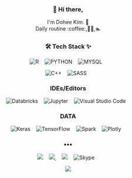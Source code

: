 <h3 align="center"> 👋 Hi there,</h3>
<p align="center">
I'm Dohee Kim. 🌱 <br>
Daily routine :coffee:,👩‍💻,🏊 
<!--   🧘, -->
  
  
<!--  Search emoticon here!
  https://emojicombos.com/swim -->
  
  
</p>

<h3 align="center"> 🛠 Tech Stack ✨ </h3>

<p align="center">
  <img alt="R" src="https://img.shields.io/badge/r-%23276DC3.svg?&style=for-the-badge&logo=r&logoColor=white"/>&nbsp;&nbsp;&nbsp;
  <img alt="PYTHON" src="https://img.shields.io/badge/python%20-%2314354C.svg?&style=for-the-badge&logo=python&logoColor=white"/>&nbsp;&nbsp;&nbsp;
  <img alt="MYSQL" src="https://img.shields.io/badge/mysql%20-%2314354C.svg?&style=for-the-badge&logo=mysql&logoColor=white"/>&nbsp;&nbsp;&nbsp;

</p>

<p align="center">
  <img alt="C++" src="https://img.shields.io/badge/c++-%2300599C.svg?&style=flat-square&logo=c%2B%2B&ogoColor=white"/>&nbsp;&nbsp;&nbsp;
  <img alt="SASS" src="https://img.shields.io/badge/SASS-hotpink.svg?&style=flat-square&logo=SASS&logoColor=white"/>&nbsp;&nbsp;&nbsp;
<!--   <img alt="OpenCV" src="https://img.shields.io/badge/opencv-%23white.svg?&style=flat-square&logo=opencv&logoColor=white"/>&nbsp;&nbsp;&nbsp; -->
  </p>

<h3 align="center">IDEs/Editors</h3>
<p align="center">
    <img alt="Databricks" src="https://img.shields.io/static/v1?style=flat-square&message=Databricks&color=FF3621&logo=Databricks&logoColor=FFFFFF&label="/>&nbsp;&nbsp;&nbsp;
<!--   <img alt="Visual Studio" src="https://img.shields.io/badge/VisualStudio-5C2D91.svg?&style=flat-square&logo=visual-studio&logoColor=white"/>&nbsp;&nbsp;&nbsp; -->
  <img alt="Jupyter" src="https://img.shields.io/static/v1?style=flat-square&message=Jupyter&color=F37626&logo=Jupyter&logoColor=FFFFFF&label="/>&nbsp;&nbsp;&nbsp;
    <img alt="Visual Studio Code" src="https://img.shields.io/badge/VisualStudioCode-0078d7.svg?&style=flat-square&logo=visual-studio-code&logoColor=white"/>&nbsp;&nbsp;&nbsp;
</p>


<h3 align="center">DATA</h3>
<p align="center">
  <img alt="Keras" src="https://img.shields.io/badge/Keras-%23D00000.svg?&style=flat-square&logo=Keras&logoColor=white"/>&nbsp;&nbsp;&nbsp;
  <img alt="TensorFlow" src="https://img.shields.io/badge/TensorFlow-%23FF6F00.svg?&style=flat-square&logo=TensorFlow&logoColor=white" />&nbsp;&nbsp;&nbsp;
<!--  <img alt="PyTorch" src="https://img.shields.io/badge/PyTorch-%23EE4C2C.svg?&style=flat-square&logo=PyTorch&logoColor=white" />&nbsp;&nbsp;&nbsp; -->
<!--   <img alt="Pandas" src="https://img.shields.io/badge/pandas-%23150458.svg?&style=flat-square&logo=pandas&logoColor=white" />&nbsp;&nbsp;&nbsp; -->
  <img alt="Spark" src="https://img.shields.io/static/v1?style=flat-square&message=Apache+Spark&color=E25A1C&logo=Apache+Spark&logoColor=FFFFFF&label=" />&nbsp;&nbsp;&nbsp;
<!--   <img alt="NumPy" src="https://img.shields.io/badge/numpy-%23013243.svg?&style=flat-square&logo=numpy&logoColor=white" />&nbsp;&nbsp;&nbsp; -->
  <img alt="Plotly" src="https://img.shields.io/static/v1?style=flat-square&message=Plotly&color=3F4F75&logo=Plotly&logoColor=FFFFFF&label=" />&nbsp;&nbsp;&nbsp;
</p>
<h3 align="center">•••</h3>

<p align="center" align="right">
  <a target="_blank" href="https://kheedogg.tistory.com"><img src="https://img.shields.io/badge/Blog-%2312100E.svg?&style=flat-square&logo=dev.to&logoColor=white" /></a>&nbsp;&nbsp;&nbsp;
  <a href="https://instagram.com/kheedogg">
      <img 
          src="http://img.shields.io/badge/-Instagram-black?style=flat&logo=Instagram&link=https://instagram.com/alpox.dev/"
          style=flat-square/>
  </a>&nbsp;&nbsp;&nbsp;
  <a target="_blank" href="mailto:kheedogg@naver.com?subject=Hello%20Ileri,%20From%20Github"><img src="https://img.shields.io/badge/gmail-%23D14836.svg?&style=flat-square&logo=gmail&logoColor=white" /></a>&nbsp;&nbsp;&nbsp;
  <img alt="Skype" src="https://img.shields.io/badge/live:32cecbdd77cdef4b-%2300AFF0.svg?&style=flat-square&logo=Skype&logoColor=white"/>&nbsp;&nbsp;&nbsp;
</p>
<p align="center" align="right">
    <a target="_blank" href="https://hits.seeyoufarm.com"><img src="https://hits.seeyoufarm.com/api/count/incr/badge.svg?url=https%3A%2F%2Fgithub.com%2Fkheedogg%2Fhit-counter&count_bg=%2379BDF1&title_bg=%238C8C8C&icon=&icon_color=%23E98CC9&title=hits&edge_flat=false"/></a>
</p>



